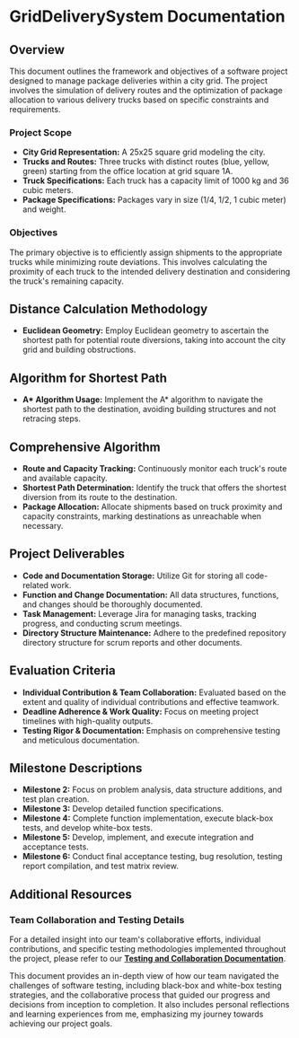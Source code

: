 # GridDeliverySystem Documentation

## Overview

This document outlines the framework and objectives of a software project designed to manage package deliveries within a city grid. The project involves the simulation of delivery routes and the optimization of package allocation to various delivery trucks based on specific constraints and requirements.

### Project Scope

- **City Grid Representation:** A 25x25 square grid modeling the city.
- **Trucks and Routes:** Three trucks with distinct routes (blue, yellow, green) starting from the office location at grid square 1A.
- **Truck Specifications:** Each truck has a capacity limit of 1000 kg and 36 cubic meters.
- **Package Specifications:** Packages vary in size (1/4, 1/2, 1 cubic meter) and weight.

### Objectives

The primary objective is to efficiently assign shipments to the appropriate trucks while minimizing route deviations. This involves calculating the proximity of each truck to the intended delivery destination and considering the truck's remaining capacity.

## Distance Calculation Methodology

- **Euclidean Geometry:** Employ Euclidean geometry to ascertain the shortest path for potential route diversions, taking into account the city grid and building obstructions.

## Algorithm for Shortest Path

- **A\* Algorithm Usage:** Implement the A\* algorithm to navigate the shortest path to the destination, avoiding building structures and not retracing steps.

## Comprehensive Algorithm

- **Route and Capacity Tracking:** Continuously monitor each truck's route and available capacity.
- **Shortest Path Determination:** Identify the truck that offers the shortest diversion from its route to the destination.
- **Package Allocation:** Allocate shipments based on truck proximity and capacity constraints, marking destinations as unreachable when necessary.

## Project Deliverables

- **Code and Documentation Storage:** Utilize Git for storing all code-related work.
- **Function and Change Documentation:** All data structures, functions, and changes should be thoroughly documented.
- **Task Management:** Leverage Jira for managing tasks, tracking progress, and conducting scrum meetings.
- **Directory Structure Maintenance:** Adhere to the predefined repository directory structure for scrum reports and other documents.

## Evaluation Criteria

- **Individual Contribution & Team Collaboration:** Evaluated based on the extent and quality of individual contributions and effective teamwork.
- **Deadline Adherence & Work Quality:** Focus on meeting project timelines with high-quality outputs.
- **Testing Rigor & Documentation:** Emphasis on comprehensive testing and meticulous documentation.

## Milestone Descriptions

- **Milestone 2:** Focus on problem analysis, data structure additions, and test plan creation.
- **Milestone 3:** Develop detailed function specifications.
- **Milestone 4:** Complete function implementation, execute black-box tests, and develop white-box tests.
- **Milestone 5:** Develop, implement, and execute integration and acceptance tests.
- **Milestone 6:** Conduct final acceptance testing, bug resolution, testing report compilation, and test matrix review.

## Additional Resources

### Team Collaboration and Testing Details

For a detailed insight into our team's collaborative efforts, individual contributions, and specific testing methodologies implemented throughout the project, please refer to our **[Testing and Collaboration Documentation](./TestingAndCollaboration.md)**.

This document provides an in-depth view of how our team navigated the challenges of software testing, including black-box and white-box testing strategies, and the collaborative process that guided our progress and decisions from inception to completion. It also includes personal reflections and learning experiences from me, emphasizing my journey towards achieving our project goals.
